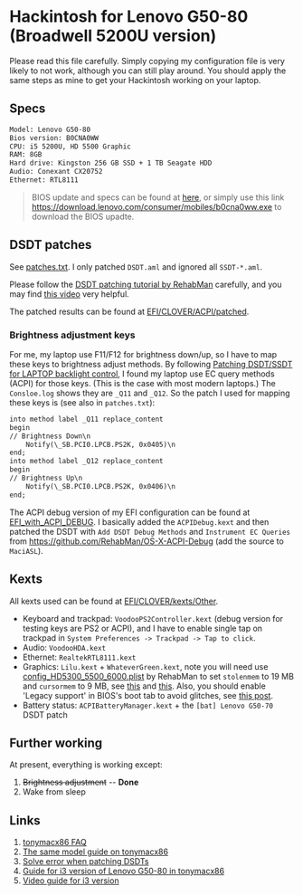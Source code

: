 # Hackintosh for Lenovo G50-80 (Broadwell 5200U version)

Please read this file carefully. Simply copying my configuration file is very likely to not work, although you can still play around. You should apply the same steps as mine to get your Hackintosh working on your laptop.

## Specs

```txt
Model: Lenovo G50-80
Bios version: B0CNA0WW
CPU: i5 5200U, HD 5500 Graphic
RAM: 8GB
Hard drive: Kingston 256 GB SSD + 1 TB Seagate HDD
Audio: Conexant CX20752
Ethernet: RTL8111
```

> BIOS update and specs can be found at [here](https://pcsupport.lenovo.com/us/en/products/laptops-and-netbooks/lenovo-g-series-laptops/g50-80/80e5/80e5007ccd/pf06sm0m/downloads?linkTrack=Caps%3ABody_SearchProduct&searchType=6&keyWordSearch=PF06SM0M), or simply use this link https://download.lenovo.com/consumer/mobiles/b0cna0ww.exe to download the BIOS upadte.

## DSDT patches

See [patches.txt](./DSDT-patching/patches.txt). I only patched `DSDT.aml` and ignored all `SSDT-*.aml`.

Please follow the [DSDT patching tutorial by RehabMan](https://www.tonymacx86.com/threads/guide-patching-laptop-dsdt-ssdts.152573/) carefully, and you may find [this video](https://www.youtube.com/watch?v=RVMrwMW3jOY) very helpful.

The patched results can be found at [EFI/CLOVER/ACPI/patched](EFI/CLOVER/ACPI/patched).

### Brightness adjustment keys

For me, my laptop use F11/F12 for brightness down/up, so I have to map these keys to brightness adjust methods. By following [Patching DSDT/SSDT for LAPTOP backlight control](https://www.tonymacx86.com/threads/guide-patching-dsdt-ssdt-for-laptop-backlight-control.152659/), I found my laptop use EC query methods (ACPI) for those keys. (This is the case with most modern laptops.) The `Consloe.log` shows they are `_Q11` and `_Q12`. So the patch I used for mapping these keys is (see also in `patches.txt`):

```txt
into method label _Q11 replace_content
begin
// Brightness Down\n
    Notify(\_SB.PCI0.LPCB.PS2K, 0x0405)\n
end;
into method label _Q12 replace_content
begin
// Brightness Up\n
    Notify(\_SB.PCI0.LPCB.PS2K, 0x0406)\n
end;
```

The ACPI debug version of my EFI configuration can be found at [EFI_with_ACPI_DEBUG](./EFI_with_ACPI_DEBUG). I basically added the `ACPIDebug.kext` and then patched the DSDT with `Add DSDT Debug Methods` and `Instrument EC Queries` from https://github.com/RehabMan/OS-X-ACPI-Debug (add the source to `MaciASL`).

## Kexts

All kexts used can be found at [EFI/CLOVER/kexts/Other](EFI/CLOVER/kexts/Other).

- Keyboard and trackpad: `VoodooPS2Controller.kext` (debug version for testing keys are PS2 or ACPI), and I have to enable single tap on trackpad in `System Preferences -> Trackpad -> Tap to click`.
- Audio: `VoodooHDA.kext`
- Ethernet: `RealtekRTL8111.kext`
- Graphics: `Lilu.kext` + `WhateverGreen.kext`, note you will need use [config_HD5300_5500_6000.plist](https://github.com/RehabMan/OS-X-Clover-Laptop-Config/blob/master/config_HD5300_5500_6000.plist) by RehabMan to set `stolenmem` to 19 MB and `cursormem` to 9 MB, see [this](https://www.tonymacx86.com/threads/guide-alternative-to-the-minstolensize-patch-with-32mb-dvmt-prealloc.221506/) and [this](https://www.tonymacx86.com/threads/guide-intel-framebuffer-patching-using-whatevergreen.256490/). Also, you should enable 'Legacy support' in BIOS's boot tab to avoid glitches, see [this post](https://www.tonymacx86.com/threads/guide-intel-hd-graphics-5500-on-os-x-yosemite-10-10-3.162062/).
- Battery status: `ACPIBatteryManager.kext` + the `[bat] Lenovo G50-70` DSDT patch

## Further working

At present, everything is working except:

1. ~~Brightness adjustment~~ -- **Done**
2. Wake from sleep

## Links

1. [tonymacx86 FAQ](https://www.tonymacx86.com/threads/faq-read-first-laptop-frequent-questions.164990/)
2. [The same model guide on tonymacx86](https://www.tonymacx86.com/threads/guide-lenovo-g50-80-el-capitan.171080/)
3. [Solve error when patching DSDTs](https://www.tonymacx86.com/threads/fixing-a-couple-of-errors-in-dsdt.259284/)
4. [Guide for i3 version of Lenovo G50-80 in tonymacx86](https://www.tonymacx86.com/threads/guide-lenovo-g50-80-80l0-and-high-sierra-10-13-4-updated-to-10-13-5.254285/)
5. [Video guide for i3 version](https://youtu.be/Th_G7BMNiSI)